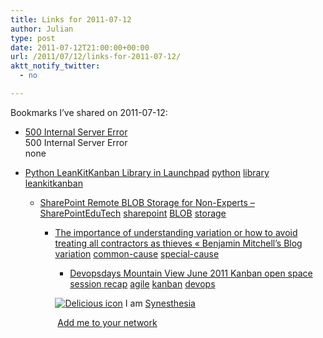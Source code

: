 ```yaml
---
title: Links for 2011-07-12
author: Julian
type: post
date: 2011-07-12T21:00:00+00:00
url: /2011/07/12/links-for-2011-07-12/
aktt_notify_twitter:
  - no

---
```

Bookmarks I&#8217;ve shared on 2011-07-12:

  * [500 Internal Server Error][1]  
    500 Internal Server Error  
    none
  * [Python LeanKitKanban Library in Launchpad][2] 
    [python][3] [library][4] [leankitkanban][5] </li> 
    
      * [SharePoint Remote BLOB Storage for Non-Experts &#8211; SharePointEduTech][6] 
        [sharepoint][7] [BLOB][8] [storage][9] </li> 
        
          * [The importance of understanding variation or how to avoid treating all contractors as thieves &laquo; Benjamin Mitchell&#8217;s Blog][10] 
            [variation][11] [common-cause][12] [special-cause][13] </li> 
            
              * [Devopsdays Mountain View June 2011 Kanban open space session recap][14] 
                [agile][15] [kanban][16] [devops][17] </li> </ul> 
                
                <p class="deliciouslink">
                  <a href="http://del.icio.us/synesthesia" title="See all my bookmarks on del.icio.us"><img src="https://www.synesthesia.co.uk/images/deliciousicon.jpg" alt="Delicious icon" /></a>&nbsp;I am <a href="http://del.icio.us/synesthesia" title="See all my bookmarks on del.icio.us">Synesthesia</a>
                </p>
                
                <p class="deliciouslink">
                  <a href="http://del.icio.us/network?add=synesthesia" title="Add me to your del.icio.us network"><img src="https://www.synesthesia.co.uk/images/add.gif" alt="" /></a>&nbsp;<a href="http://del.icio.us/network?add=synesthesia" title="Add me to your del.icio.us network">Add me to your network</a>
                </p>

 [1]: http://feeds.delicious.com/v2/rss/synesthesia
 [2]: https://launchpad.net/pylkk
 [3]: http://www.delicious.com/synesthesia/python
 [4]: http://www.delicious.com/synesthesia/library
 [5]: http://www.delicious.com/synesthesia/leankitkanban
 [6]: http://www.sharepointedutech.com/2010/12/15/sharepoint-remote-blob-storage-for-non-experts/?utm_source=BlogGlue_network
 [7]: http://www.delicious.com/synesthesia/sharepoint
 [8]: http://www.delicious.com/synesthesia/BLOB
 [9]: http://www.delicious.com/synesthesia/storage
 [10]: http://blog.benjaminm.net/2011/07/11/the-importance-of-understanding-variation-or-how-to-avoid-treating-all-contractors-as-thieves
 [11]: http://www.delicious.com/synesthesia/variation
 [12]: http://www.delicious.com/synesthesia/common-cause
 [13]: http://www.delicious.com/synesthesia/special-cause
 [14]: https://docs.google.com/document/d/1gN-MZylxh72m9mCNo5oUCoWZXme4VtMIFf2ft3q1n7s/mobilebasic?authkey=CN_w1lo
 [15]: http://www.delicious.com/synesthesia/agile
 [16]: http://www.delicious.com/synesthesia/kanban
 [17]: http://www.delicious.com/synesthesia/devops